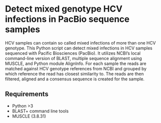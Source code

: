 # Detect mixed genotype HCV infections in PacBio sequence samples
HCV samples can contain so called mixed infections of more than one HCV genotype. This Python script can detect mixed infections in HCV samples sequenced with Pacific Biosciences (PacBio). It utilizes NCBI’s local command-line version of BLAST, multiple sequence alignment using MUSCLE, and Python module AlignInfo. For each sample the reads are matched against HCV genotype references from NCBI and grouped by which reference the read has closest similarity to. The reads are then filtered, aligned and a consensus sequence is created for the sample.

## Requirements

* Python >3
* BLAST+ command line tools
* MUSCLE (3.8.31)
